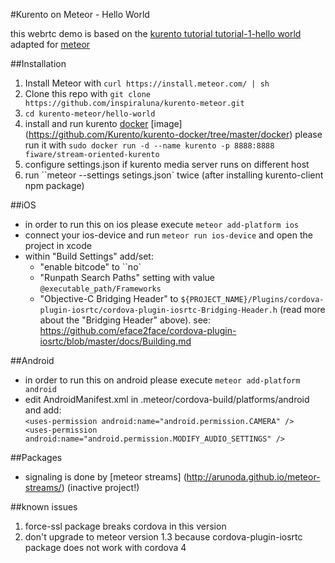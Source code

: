 #Kurento on Meteor - Hello World

this webrtc demo is based on the [kurento tutorial tutorial-1-hello world](http://doc-kurento.readthedocs.org/en/stable/tutorials/node/tutorial-1-helloworld.html) adapted for [meteor](http://www.meteor.com) 




##Installation
1. Install Meteor with ``curl https://install.meteor.com/ | sh``
2. Clone this repo with ``git clone https://github.com/inspiraluna/kurento-meteor.git``
3. ``cd kurento-meteor/hello-world``
4. install and run kurento [docker](https://www.docker.com/) [image] (https://github.com/Kurento/kurento-docker/tree/master/docker) please run it with ``sudo docker run -d --name kurento -p 8888:8888 fiware/stream-oriented-kurento``
5. configure settings.json if kurento media server runs on different host
6. run ``meteor --settings setings.json` twice (after installing kurento-client npm package)


##iOS
- in order to run this on ios please execute ``meteor add-platform ios``
- connect your ios-device and run ``meteor run ios-device``  and open the project in xcode
- within "Build Settings" add/set:
	-  "enable bitcode" to ``no`
	-  "Runpath Search Paths" setting with value ``@executable_path/Frameworks``
	-  "Objective-C Bridging Header" to ``${PROJECT_NAME}/Plugins/cordova-plugin-iosrtc/cordova-plugin-iosrtc-Bridging-Header.h`` (read more about the "Bridging Header" above). see: https://github.com/eface2face/cordova-plugin-iosrtc/blob/master/docs/Building.md

##Android
- in order to run this on android please execute ``meteor add-platform android``
- edit AndroidManifest.xml in .meteor/cordova-build/platforms/android and add:  
	``
		<uses-permission android:name="android.permission.CAMERA" /> 
		<uses-permission android:name="android.permission.MODIFY_AUDIO_SETTINGS" />
	``  

##Packages
- signaling is done by [meteor streams] (http://arunoda.github.io/meteor-streams/) (inactive project!) 

##known issues
1. force-ssl package breaks cordova in this version
2. don't upgrade to meteor version 1.3 because cordova-plugin-iosrtc package does not work with cordova 4

